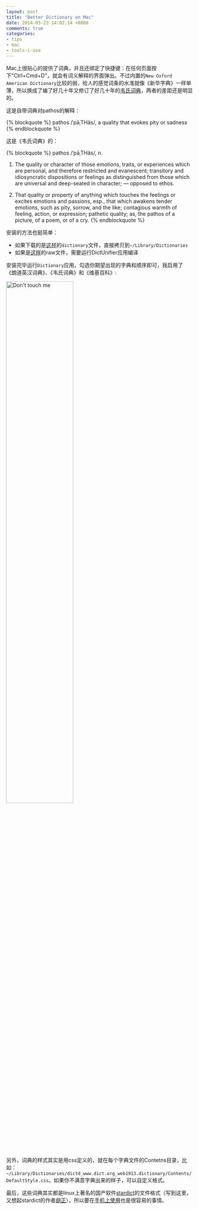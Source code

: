 ```yaml
---
layout: post
title: "Better Dictionary on Mac"
date: 2014-05-23 14:02:14 +0800
comments: true
categories:
- tips
- mac
- tools-i-use
---
```


Mac上很贴心的提供了词典，并且还绑定了快捷键：在任何页面按下"Ctrl+Cmd+D"，就会有词义解释的界面弹出。不过内置的`New Oxford American Dictionary`比较的弱，给人的感觉词条的水准就像《新华字典》一样单薄，所以换成了编了好几十年又修订了好几十年的[韦氏词典](http://zh.wikipedia.org/wiki/%E9%9F%A6%E6%B0%8F%E8%AF%8D%E5%85%B8)，两者的差距还是明显的。

这是自带词典对pathos的解释：

{% blockquote %}
pathos /ˈpāˌTHäs/, a quality that evokes pity or sadness
{% endblockquote %}

这是《韦氏词典》的：

{% blockquote %}
pathos /ˈpāˌTHäs/, n.

1. The quality or character of those emotions, traits, or experiences which are personal, and therefore restricted and evanescent; transitory and idiosyncratic dispositions or feelings as distinguished from those which are universal and deep-seated in character; — opposed to ethos.

2. That quality or property of anything which touches the feelings or excites emotions and passions, esp., that which awakens tender emotions, such as pity, sorrow, and the like; contagious warmth of feeling, action, or expression; pathetic quality; as, the pathos of a picture, of a poem, or of a cry.
{% endblockquote %}

安装的方法也挺简单：

* 如果下载的是[这样](http://pan.baidu.com/s/1o6z67dK#dir/path=%2Fdictionary)的`dictionary`文件，直接拷贝到`~/Library/Dictionaries`
* 如果是[这样](http://pan.baidu.com/s/1i35ik7N)的raw文件，需要运行DictUnifier应用编译

安装完毕运行`Dictionary`应用，勾选你期望出现的字典和顺序即可，我启用了《朗道英汉词典》、《韦氏词典》和《维基百科》:

<p><img src="{{ site.static_base }}/downloads/images/2014_05/apple_dict_effect.png" title="Apple Dict" alt="Don't touch me" width="60%"></p>

另外，词典的样式其实是用css定义的，就在每个字典文件的Contetns目录，比如：`~/Library/Dictionaries/dictd_www.dict.org_web1913.dictionary/Contents/DefaultStyle.css`。如果你不满意字典出来的样子，可以自定义格式。

最后，这些词典其实都是linux上著名的国产软件[stardict](http://en.wikipedia.org/wiki/StarDict)的文件格式（写到这里，又想起stardict的作者[胡正](http://www.huzheng.org/aboutme.php)），所以要在[手机上使用](https://itunes.apple.com/us/app/dictionary-universal/id312088272?mt=8)也是很容易的事情。


